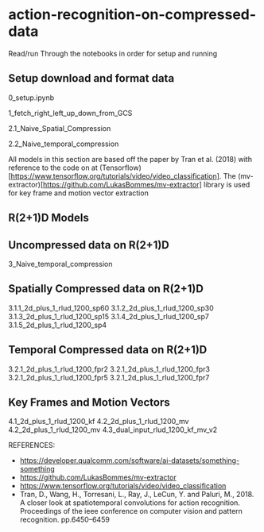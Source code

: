 # action-recognition-on-compressed-data

Read/run Through the notebooks in order for setup and running

## Setup download and format data

0_setup.ipynb

1_fetch_right_left_up_down_from_GCS

2.1_Naive_Spatial_Compression

2.2_Naive_temporal_compression

All models in this section are based off the paper by Tran et al. (2018) with reference to the code on at (Tensorflow)[https://www.tensorflow.org/tutorials/video/video_classification]. The (mv-extractor)[https://github.com/LukasBommes/mv-extractor] library is used for key frame and motion vector extraction


## R(2+1)D Models


## Uncompressed data on R(2+1)D

3_Naive_temporal_compression

## Spatially Compressed data on R(2+1)D

3.1.1_2d_plus_1_rlud_1200_sp60
3.1.2_2d_plus_1_rlud_1200_sp30
3.1.3_2d_plus_1_rlud_1200_sp15
3.1.4_2d_plus_1_rlud_1200_sp7
3.1.5_2d_plus_1_rlud_1200_sp4


## Temporal Compressed data on R(2+1)D

3.2.1_2d_plus_1_rlud_1200_fpr2
3.2.1_2d_plus_1_rlud_1200_fpr3
3.2.1_2d_plus_1_rlud_1200_fpr5
3.2.1_2d_plus_1_rlud_1200_fpr7

## Key Frames and Motion Vectors

4.1_2d_plus_1_rlud_1200_kf
4.2_2d_plus_1_rlud_1200_mv
4.2_2d_plus_1_rlud_1200_mv
4.3_dual_input_rlud_1200_kf_mv_v2



REFERENCES:
- https://developer.qualcomm.com/software/ai-datasets/something-something
- https://github.com/LukasBommes/mv-extractor
- https://www.tensorflow.org/tutorials/video/video_classification
- Tran, D., Wang, H., Torresani, L., Ray, J., LeCun, Y. and Paluri, M., 2018. A closer look at spatiotemporal convolutions for action recognition. Proceedings of the ieee conference on computer vision and pattern recognition. pp.6450–6459